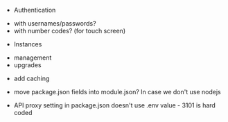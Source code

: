 - Authentication
* with usernames/passwords?
* with number codes? (for touch screen)

- Instances
* management
* upgrades

- add caching
- move package.json fields into module.json? In case we don't use nodejs

- API proxy setting in package.json doesn't use .env value - 3101 is hard coded